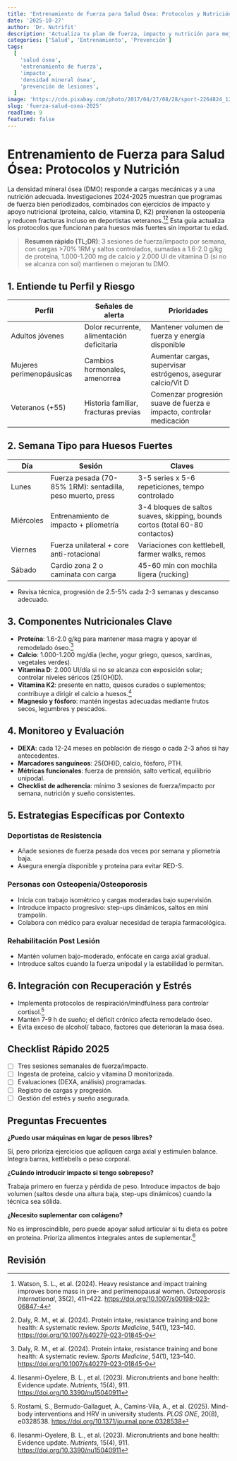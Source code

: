 ```yaml
---
title: 'Entrenamiento de Fuerza para Salud Ósea: Protocolos y Nutrición'
date: '2025-10-27'
author: 'Dr. Nutrifit'
description: 'Actualiza tu plan de fuerza, impacto y nutrición para mejorar densidad mineral ósea y prevenir lesiones a cualquier edad.'
categories: ['Salud', 'Entrenamiento', 'Prevención']
tags:
  [
    'salud ósea',
    'entrenamiento de fuerza',
    'impacto',
    'densidad mineral ósea',
    'prevención de lesiones',
  ]
image: 'https://cdn.pixabay.com/photo/2017/04/27/08/28/sport-2264824_1280.jpg'
slug: 'fuerza-salud-osea-2025'
readTime: 9
featured: false
---
```


# Entrenamiento de Fuerza para Salud Ósea: Protocolos y Nutrición

La densidad mineral ósea (DMO) responde a cargas mecánicas y a una nutrición adecuada. Investigaciones 2024-2025 muestran que programas de fuerza bien periodizados, combinados con ejercicios de impacto y apoyo nutricional (proteína, calcio, vitamina D, K2) previenen la osteopenia y reducen fracturas incluso en deportistas veteranos.[^1][^2] Esta guía actualiza los protocolos que funcionan para huesos más fuertes sin importar tu edad.

> **Resumen rápido (TL;DR)**: 3 sesiones de fuerza/impacto por semana, con cargas >70% 1RM y saltos controlados, sumadas a 1.6-2.0 g/kg de proteína, 1.000-1.200 mg de calcio y 2.000 UI de vitamina D (si no se alcanza con sol) mantienen o mejoran tu DMO.

## 1. Entiende tu Perfil y Riesgo

| Perfil                   | Señales de alerta                          | Prioridades                                                         |
| ------------------------ | ------------------------------------------ | ------------------------------------------------------------------- |
| Adultos jóvenes          | Dolor recurrente, alimentación deficitaria | Mantener volumen de fuerza y energía disponible                     |
| Mujeres perimenopáusicas | Cambios hormonales, amenorrea              | Aumentar cargas, supervisar estrógenos, asegurar calcio/Vit D       |
| Veteranos (+55)          | Historia familiar, fracturas previas       | Comenzar progresión suave de fuerza e impacto, controlar medicación |

## 2. Semana Tipo para Huesos Fuertes

| Día       | Sesión                                                     | Claves                                                                        |
| --------- | ---------------------------------------------------------- | ----------------------------------------------------------------------------- |
| Lunes     | Fuerza pesada (70-85% 1RM): sentadilla, peso muerto, press | 3-5 series x 5-6 repeticiones, tempo controlado                               |
| Miércoles | Entrenamiento de impacto + pliometría                      | 3-4 bloques de saltos suaves, skipping, bounds cortos (total 60-80 contactos) |
| Viernes   | Fuerza unilateral + core anti-rotacional                   | Variaciones con kettlebell, farmer walks, remos                               |
| Sábado    | Cardio zona 2 o caminata con carga                         | 45-60 min con mochila ligera (rucking)                                        |

- Revisa técnica, progresión de 2.5-5% cada 2-3 semanas y descanso adecuado.

## 3. Componentes Nutricionales Clave

- **Proteína**: 1.6-2.0 g/kg para mantener masa magra y apoyar el remodelado óseo.[^2]
- **Calcio**: 1.000-1.200 mg/día (leche, yogur griego, quesos, sardinas, vegetales verdes).
- **Vitamina D**: 2.000 UI/día si no se alcanza con exposición solar; controlar niveles séricos (25(OH)D).
- **Vitamina K2**: presente en natto, quesos curados o suplementos; contribuye a dirigir el calcio a huesos.[^3]
- **Magnesio y fósforo**: mantén ingestas adecuadas mediante frutos secos, legumbres y pescados.

## 4. Monitoreo y Evaluación

- **DEXA**: cada 12-24 meses en población de riesgo o cada 2-3 años si hay antecedentes.
- **Marcadores sanguíneos**: 25(OH)D, calcio, fósforo, PTH.
- **Métricas funcionales**: fuerza de prensión, salto vertical, equilibrio unipodal.
- **Checklist de adherencia**: mínimo 3 sesiones de fuerza/impacto por semana, nutrición y sueño consistentes.

## 5. Estrategias Específicas por Contexto

### Deportistas de Resistencia

- Añade sesiones de fuerza pesada dos veces por semana y pliometría baja.
- Asegura energía disponible y proteína para evitar RED-S.

### Personas con Osteopenia/Osteoporosis

- Inicia con trabajo isométrico y cargas moderadas bajo supervisión.
- Introduce impacto progresivo: step-ups dinámicos, saltos en mini trampolín.
- Colabora con médico para evaluar necesidad de terapia farmacológica.

### Rehabilitación Post Lesión

- Mantén volumen bajo-moderado, enfócate en carga axial gradual.
- Introduce saltos cuando la fuerza unipodal y la estabilidad lo permitan.

## 6. Integración con Recuperación y Estrés

- Implementa protocolos de respiración/mindfulness para controlar cortisol.[^4]
- Mantén 7-9 h de sueño; el déficit crónico afecta remodelado óseo.
- Evita exceso de alcohol/ tabaco, factores que deterioran la masa ósea.

## Checklist Rápido 2025

- [ ] Tres sesiones semanales de fuerza/impacto.
- [ ] Ingesta de proteína, calcio y vitamina D monitorizada.
- [ ] Evaluaciones (DEXA, análisis) programadas.
- [ ] Registro de cargas y progresión.
- [ ] Gestión del estrés y sueño asegurada.

## Preguntas Frecuentes

**¿Puedo usar máquinas en lugar de pesos libres?**

Sí, pero prioriza ejercicios que apliquen carga axial y estimulen balance. Integra barras, kettlebells o peso corporal.

**¿Cuándo introducir impacto si tengo sobrepeso?**

Trabaja primero en fuerza y pérdida de peso. Introduce impactos de bajo volumen (saltos desde una altura baja, step-ups dinámicos) cuando la técnica sea sólida.

**¿Necesito suplementar con colágeno?**

No es imprescindible, pero puede apoyar salud articular si tu dieta es pobre en proteína. Prioriza alimentos integrales antes de suplementar.[^3]

## Revisión

[^1]: Watson, S. L., et al. (2024). Heavy resistance and impact training improves bone mass in pre- and perimenopausal women. _Osteoporosis International_, 35(2), 411–422. https://doi.org/10.1007/s00198-023-06847-4
[^2]: Daly, R. M., et al. (2024). Protein intake, resistance training and bone health: A systematic review. _Sports Medicine_, 54(1), 123–140. https://doi.org/10.1007/s40279-023-01845-0
[^3]: Ilesanmi-Oyelere, B. L., et al. (2023). Micronutrients and bone health: Evidence update. _Nutrients_, 15(4), 911. https://doi.org/10.3390/nu15040911
[^4]: Rostami, S., Bermudo-Gallaguet, A., Camins-Vila, A., et al. (2025). Mind-body interventions and HRV in university students. _PLOS ONE_, 20(8), e0328538. https://doi.org/10.1371/journal.pone.0328538
